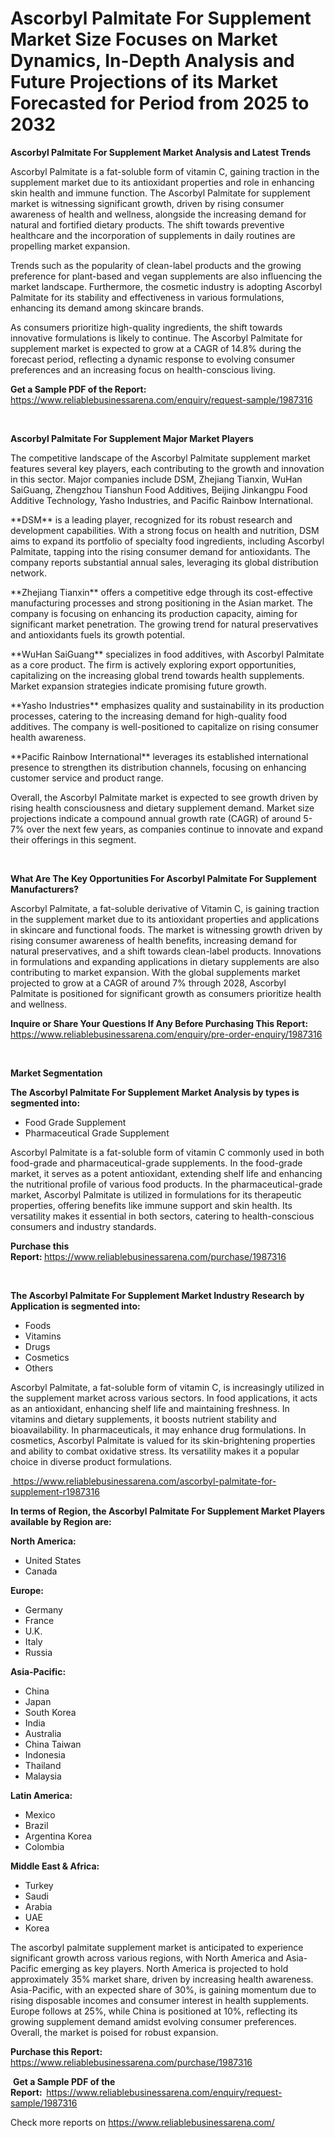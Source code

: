 <p><h1>Ascorbyl Palmitate For Supplement Market Size Focuses on Market Dynamics, In-Depth Analysis and Future Projections of its Market Forecasted for Period from 2025 to 2032</h1></p><p><strong>Ascorbyl Palmitate For Supplement Market Analysis and Latest Trends</strong></p>
<p><p>Ascorbyl Palmitate is a fat-soluble form of vitamin C, gaining traction in the supplement market due to its antioxidant properties and role in enhancing skin health and immune function. The Ascorbyl Palmitate for supplement market is witnessing significant growth, driven by rising consumer awareness of health and wellness, alongside the increasing demand for natural and fortified dietary products. The shift towards preventive healthcare and the incorporation of supplements in daily routines are propelling market expansion.</p><p>Trends such as the popularity of clean-label products and the growing preference for plant-based and vegan supplements are also influencing the market landscape. Furthermore, the cosmetic industry is adopting Ascorbyl Palmitate for its stability and effectiveness in various formulations, enhancing its demand among skincare brands.</p><p>As consumers prioritize high-quality ingredients, the shift towards innovative formulations is likely to continue. The Ascorbyl Palmitate for supplement market is expected to grow at a CAGR of 14.8% during the forecast period, reflecting a dynamic response to evolving consumer preferences and an increasing focus on health-conscious living.</p></p>
<p><strong>Get a Sample PDF of the Report:&nbsp;</strong> <a href="https://www.reliablebusinessarena.com/enquiry/request-sample/1987316?utm_campaign=2137&utm_medium=2&utm_source=Github&utm_content=ia&utm_term=03042025&utm_id=ascorbyl-palmitate-for-supplement">https://www.reliablebusinessarena.com/enquiry/request-sample/1987316</a></p>
<p>&nbsp;</p>
<p><strong>Ascorbyl Palmitate For Supplement Major Market Players</strong></p>
<p><p>The competitive landscape of the Ascorbyl Palmitate supplement market features several key players, each contributing to the growth and innovation in this sector. Major companies include DSM, Zhejiang Tianxin, WuHan SaiGuang, Zhengzhou Tianshun Food Additives, Beijing Jinkangpu Food Additive Technology, Yasho Industries, and Pacific Rainbow International.</p><p>**DSM** is a leading player, recognized for its robust research and development capabilities. With a strong focus on health and nutrition, DSM aims to expand its portfolio of specialty food ingredients, including Ascorbyl Palmitate, tapping into the rising consumer demand for antioxidants. The company reports substantial annual sales, leveraging its global distribution network.</p><p>**Zhejiang Tianxin** offers a competitive edge through its cost-effective manufacturing processes and strong positioning in the Asian market. The company is focusing on enhancing its production capacity, aiming for significant market penetration. The growing trend for natural preservatives and antioxidants fuels its growth potential.</p><p>**WuHan SaiGuang** specializes in food additives, with Ascorbyl Palmitate as a core product. The firm is actively exploring export opportunities, capitalizing on the increasing global trend towards health supplements. Market expansion strategies indicate promising future growth.</p><p>**Yasho Industries** emphasizes quality and sustainability in its production processes, catering to the increasing demand for high-quality food additives. The company is well-positioned to capitalize on rising consumer health awareness.</p><p>**Pacific Rainbow International** leverages its established international presence to strengthen its distribution channels, focusing on enhancing customer service and product range.</p><p>Overall, the Ascorbyl Palmitate market is expected to see growth driven by rising health consciousness and dietary supplement demand. Market size projections indicate a compound annual growth rate (CAGR) of around 5-7% over the next few years, as companies continue to innovate and expand their offerings in this segment.</p></p>
<p>&nbsp;</p>
<p><strong>What Are The Key Opportunities For Ascorbyl Palmitate For Supplement Manufacturers?</strong></p>
<p><p>Ascorbyl Palmitate, a fat-soluble derivative of Vitamin C, is gaining traction in the supplement market due to its antioxidant properties and applications in skincare and functional foods. The market is witnessing growth driven by rising consumer awareness of health benefits, increasing demand for natural preservatives, and a shift towards clean-label products. Innovations in formulations and expanding applications in dietary supplements are also contributing to market expansion. With the global supplements market projected to grow at a CAGR of around 7% through 2028, Ascorbyl Palmitate is positioned for significant growth as consumers prioritize health and wellness.</p></p>
<p><strong>Inquire or Share Your Questions If Any Before Purchasing This Report:</strong> <a href="https://www.reliablebusinessarena.com/enquiry/pre-order-enquiry/1987316?utm_campaign=2137&utm_medium=2&utm_source=Github&utm_content=ia&utm_term=03042025&utm_id=ascorbyl-palmitate-for-supplement">https://www.reliablebusinessarena.com/enquiry/pre-order-enquiry/1987316</a></p>
<p>&nbsp;</p>
<p><strong>Market Segmentation</strong></p>
<p><strong>The Ascorbyl Palmitate For Supplement Market Analysis by types is segmented into:</strong></p>
<p><ul><li>Food Grade Supplement</li><li>Pharmaceutical Grade Supplement</li></ul></p>
<p><p>Ascorbyl Palmitate is a fat-soluble form of vitamin C commonly used in both food-grade and pharmaceutical-grade supplements. In the food-grade market, it serves as a potent antioxidant, extending shelf life and enhancing the nutritional profile of various food products. In the pharmaceutical-grade market, Ascorbyl Palmitate is utilized in formulations for its therapeutic properties, offering benefits like immune support and skin health. Its versatility makes it essential in both sectors, catering to health-conscious consumers and industry standards.</p></p>
<p><strong>Purchase this Report:&nbsp;</strong><a href="https://www.reliablebusinessarena.com/purchase/1987316?utm_campaign=2137&utm_medium=2&utm_source=Github&utm_content=ia&utm_term=03042025&utm_id=ascorbyl-palmitate-for-supplement">https://www.reliablebusinessarena.com/purchase/1987316</a></p>
<p>&nbsp;</p>
<p><strong>The Ascorbyl Palmitate For Supplement Market Industry Research by Application is segmented into:</strong></p>
<p><ul><li>Foods</li><li>Vitamins</li><li>Drugs</li><li>Cosmetics</li><li>Others</li></ul></p>
<p><p>Ascorbyl Palmitate, a fat-soluble form of vitamin C, is increasingly utilized in the supplement market across various sectors. In food applications, it acts as an antioxidant, enhancing shelf life and maintaining freshness. In vitamins and dietary supplements, it boosts nutrient stability and bioavailability. In pharmaceuticals, it may enhance drug formulations. In cosmetics, Ascorbyl Palmitate is valued for its skin-brightening properties and ability to combat oxidative stress. Its versatility makes it a popular choice in diverse product formulations.</p></p>
<p><a href="https://www.reliablebusinessarena.com/ascorbyl-palmitate-for-supplement-r1987316?utm_campaign=2137&utm_medium=2&utm_source=Github&utm_content=ia&utm_term=03042025&utm_id=ascorbyl-palmitate-for-supplement">&nbsp;https://www.reliablebusinessarena.com/ascorbyl-palmitate-for-supplement-r1987316</a></p>
<p><strong>In terms of Region, the Ascorbyl Palmitate For Supplement Market Players available by Region are:</strong></p>
<p>
    <p> <strong> North America: </strong>
        <ul>
            <li>United States</li>
            <li>Canada</li>
        </ul>
        </p> 
    <p> <strong> Europe: </strong>
        <ul>
            <li>Germany</li>
            <li>France</li>
            <li>U.K.</li>
            <li>Italy</li>
            <li>Russia</li>
        </ul>
        </p> 
    <p> <strong> Asia-Pacific: </strong>
        <ul>
            <li>China</li>
            <li>Japan</li>
            <li>South Korea</li>
            <li>India</li>
            <li>Australia</li>
            <li>China Taiwan</li>
            <li>Indonesia</li>
            <li>Thailand</li>
            <li>Malaysia</li>
        </ul>
        </p> 
    <p> <strong> Latin America: </strong>
        <ul>
            <li>Mexico</li>
            <li>Brazil</li>
            <li>Argentina Korea</li>
            <li>Colombia</li>
        </ul>
        </p> 
    <p> <strong> Middle East & Africa: </strong>
        <ul>
            <li>Turkey</li>
            <li>Saudi</li>
            <li>Arabia</li>
            <li>UAE</li>
            <li>Korea</li>
        </ul>
    </p>
    </p>
<p><p>The ascorbyl palmitate supplement market is anticipated to experience significant growth across various regions, with North America and Asia-Pacific emerging as key players. North America is projected to hold approximately 35% market share, driven by increasing health awareness. Asia-Pacific, with an expected share of 30%, is gaining momentum due to rising disposable incomes and consumer interest in health supplements. Europe follows at 25%, while China is positioned at 10%, reflecting its growing supplement demand amidst evolving consumer preferences. Overall, the market is poised for robust expansion.</p></p>
<p><strong>Purchase this Report: </strong><a href="https://www.reliablebusinessarena.com/purchase/1987316?utm_campaign=2137&utm_medium=2&utm_source=Github&utm_content=ia&utm_term=03042025&utm_id=ascorbyl-palmitate-for-supplement">https://www.reliablebusinessarena.com/purchase/1987316</a></p>
<p>&nbsp;<strong>Get a Sample PDF of the Report:&nbsp;&nbsp;</strong><a href="https://www.reliablebusinessarena.com/enquiry/request-sample/1987316?utm_campaign=2137&utm_medium=2&utm_source=Github&utm_content=ia&utm_term=03042025&utm_id=ascorbyl-palmitate-for-supplement">https://www.reliablebusinessarena.com/enquiry/request-sample/1987316</a></p>
<p><strong></strong></p>
<p>Check more reports on <a href="https://www.reliablebusinessarena.com/?utm_campaign=2137&utm_medium=2&utm_source=Github&utm_content=ia&utm_term=03042025&utm_id=ascorbyl-palmitate-for-supplement">https://www.reliablebusinessarena.com/</a></p>